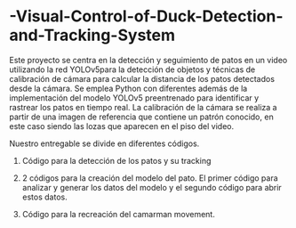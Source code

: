 # -Visual-Control-of-Duck-Detection-and-Tracking-System

Este proyecto se centra en la detección y seguimiento de patos en un video utilizando la red
 YOLOv5para la detección de objetos y técnicas de calibración de cámara para calcular la
 distancia de los patos detectados desde la cámara. Se emplea Python con diferentes además
 de la implementación del modelo YOLOv5 preentrenado para identificar y rastrear los
 patos en tiempo real. La calibración de la cámara se realiza a partir de una imagen de
 referencia que contiene un patrón conocido, en este caso siendo las lozas que aparecen en el
 piso del video.

 Nuestro entregable se divide en diferentes códigos.
 
 1) Código para la detección de los patos y su tracking
    
 2) 2 códigos para la creación del modelo del pato. El primer código para analizar y
 generar los datos del modelo y el segundo código para abrir estos datos.

 3) Código para la recreación del camarman movement.
